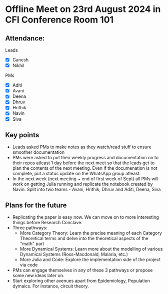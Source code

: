 # Offline Meet on 23rd August 2024 in CFI Conference Room 101

## Attendance:

Leads
- [x] Ganesh
- [x] Nikhil

PMs
- [x] Aditi
- [x] Avani
- [x] Deena
- [x] Dhruv
- [x] Hrithik
- [x] Navin
- [x] Siva

## Key points

- Leads asked PMs to make notes as they watch/read stuff to ensure smoother documentation
- PMs were asked to put their weekly progress and documentation on to their repos atleast 1 day before the next meet so that the leads get to plan the contents of the next meeting. Even if the documenation is not complete, put a status update on the WhatsApp group atleast.
- In the next week (next meeting ~ end of first week of Sept) all PMs will work on getting Julia running and replicate the notebook created by Navin. Split into two teams - Avani, Hrithik, Dhruv and Aditi, Deena, Siva

## Plans for the future

- Replicating the paper is easy now. We can move on to more interesting things before Research Conclave.
- Three pathways:
  - More Category Theory: Learn the precise meaning of each Category Theoretical terms and delve into the theoretical aspects of the "math" part
  - More Dynamical Systems: Learn more about the modelling of various Dynamical Systems (Ross-Macdonald, Malaria, etc.)
  - More Julia and Code: Explore the implementation side of the project via code
- PMs can engage themselves in any of these 3 pathways or propose some new ideas later on.
- Start exploring other avenues apart from Epidemiology, Population dymaics. For instance, circuit theory. 
